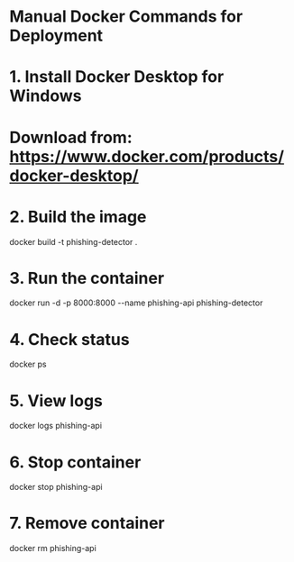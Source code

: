 # Manual Docker Commands for Deployment

# 1. Install Docker Desktop for Windows
# Download from: https://www.docker.com/products/docker-desktop/

# 2. Build the image
docker build -t phishing-detector .

# 3. Run the container
docker run -d -p 8000:8000 --name phishing-api phishing-detector

# 4. Check status
docker ps

# 5. View logs
docker logs phishing-api

# 6. Stop container
docker stop phishing-api

# 7. Remove container
docker rm phishing-api